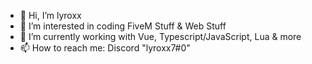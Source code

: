 - 👋 Hi, I’m lyroxx
- 👀 I’m interested in coding FiveM Stuff & Web Stuff
- 🌱 I’m currently working with Vue, Typescript/JavaScript, Lua & more
- 📫 How to reach me: Discord "lyroxx7#0"

<!---
dev-lyroxx/dev-lyroxx is a ✨ special ✨ repository because its `README.md` (this file) appears on your GitHub profile.
You can click the Preview link to take a look at your changes.
--->
